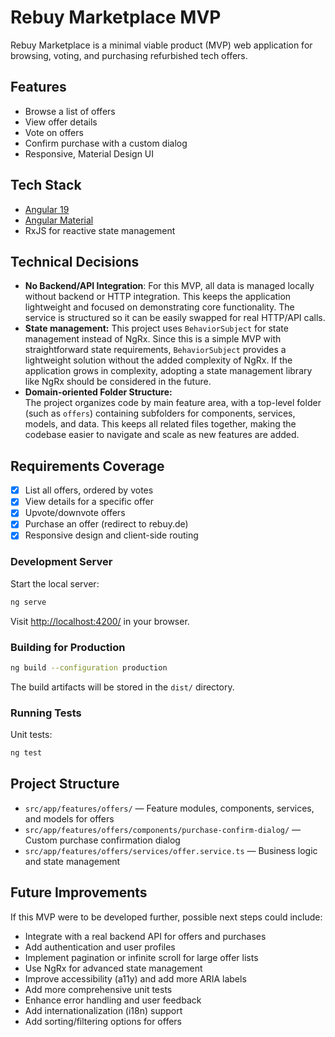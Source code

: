 # Rebuy Marketplace MVP

Rebuy Marketplace is a minimal viable product (MVP) web application for browsing, voting, and purchasing refurbished tech offers.

## Features

- Browse a list of offers
- View offer details
- Vote on offers
- Confirm purchase with a custom dialog
- Responsive, Material Design UI

## Tech Stack

- [Angular 19](https://angular.dev/)
- [Angular Material](https://material.angular.io/)
- RxJS for reactive state management

## Technical Decisions
- **No Backend/API Integration**: For this MVP, all data is managed locally without backend or HTTP integration. This keeps the application lightweight and focused on demonstrating core functionality. The service is structured so it can be easily swapped for real HTTP/API calls.
- **State management:**  This project uses `BehaviorSubject` for state management instead of NgRx. Since this is a simple MVP with straightforward state requirements, `BehaviorSubject` provides a lightweight solution without the added complexity of NgRx. If the application grows in complexity, adopting a state management library like NgRx should be considered in the future.
- **Domain-oriented Folder Structure:**  
  The project organizes code by main feature area, with a top-level folder (such as `offers`) containing subfolders for components, services, models, and data. This keeps all related files together, making the codebase easier to navigate and scale as new features are added.

## Requirements Coverage

- [x] List all offers, ordered by votes
- [x] View details for a specific offer
- [x] Upvote/downvote offers
- [x] Purchase an offer (redirect to rebuy.de)
- [x] Responsive design and client-side routing

### Development Server
Start the local server:

```bash
ng serve
```
Visit [http://localhost:4200/](http://localhost:4200/) in your browser.

### Building for Production

```bash
ng build --configuration production
```
The build artifacts will be stored in the `dist/` directory.

### Running Tests

Unit tests:
```bash
ng test
```

## Project Structure

- `src/app/features/offers/` — Feature modules, components, services, and models for offers
- `src/app/features/offers/components/purchase-confirm-dialog/` — Custom purchase confirmation dialog
- `src/app/features/offers/services/offer.service.ts` — Business logic and state management

## Future Improvements


If this MVP were to be developed further, possible next steps could include:

- Integrate with a real backend API for offers and purchases
- Add authentication and user profiles
- Implement pagination or infinite scroll for large offer lists
- Use NgRx for advanced state management
- Improve accessibility (a11y) and add more ARIA labels
- Add more comprehensive unit tests
- Enhance error handling and user feedback
- Add internationalization (i18n) support
- Add sorting/filtering options for offers
